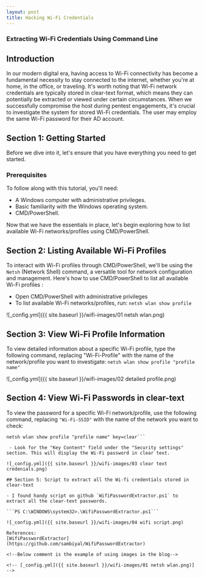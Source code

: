 ```yaml
---
layout: post
title: Hacking Wi-Fi Credentials
---
```


### Extracting Wi-Fi Credentials Using Command Line

## Introduction

In our modern digital era, having access to Wi-Fi connectivity has become a fundamental necessity to stay connected to the internet, whether you're at home, in the office, or traveling. It's worth noting that Wi-Fi network credentials are typically stored in clear-text format, which means they can potentially be extracted or viewed under certain circumstances. When we successfully compromise the host during pentest engagements, it's crucial to investigate the system for stored Wi-Fi credentials. The user may employ the same Wi-Fi password for their AD account.

## Section 1: Getting Started

Before we dive into it, let's ensure that you have everything you need to get started.

### Prerequisites

To follow along with this tutorial, you'll need:

- A Windows computer with administrative privileges.
- Basic familiarity with the Windows operating system.
- CMD/PowerShell.

Now that we have the essentials in place, let's begin exploring how to list available Wi-Fi networks/profiles using CMD/PowerShell.

## Section 2: Listing Available Wi-Fi Profiles

To interact with Wi-Fi profiles through CMD/PowerShell, we'll be using the `Netsh` (Network Shell) command, a versatile tool for network configuration and management. Here's how to use CMD/PowerShell to list all available Wi-Fi profiles :

- Open CMD/PowerShell with administrative privileges
- To list available Wi-Fi networks/profiles, run: ```netsh wlan show profile```

![_config.yml]({{ site.baseurl }}/wifi-images/01 netsh wlan.png)

## Section 3: View Wi-Fi Profile Information

To view detailed information about a specific Wi-Fi profile, type the following command, replacing "Wi-Fi-Profile" with the name of the network/profile you want to investigate:
```netsh wlan show profile "profile name" ```

![_config.yml]({{ site.baseurl }}/wifi-images/02 detailed profile.png)

## Section 4: View Wi-Fi Passwords in clear-text

To view the password for a specific Wi-Fi network/profile, use the following command, replacing `"Wi-Fi-SSID"` with the name of the network you want to check:
```
netsh wlan show profile "profile name" key=clear```

 - Look for the "Key Content" field under the "Security settings" section. This will display the Wi-Fi password in clear text.

![_config.yml]({{ site.baseurl }}/wifi-images/03 clear text credenials.png)

## Section 5: Script to extract all the Wi-fi credentials stored in clear-text

- I found handy script on github `WifiPasswordExtractor.ps1` to extract all the clear-text passwords.

```PS C:\WINDOWS\system32>.\WifiPasswordExtractor.ps1```

![_config.yml]({{ site.baseurl }}/wifi-images/04 wifi script.png)

References:
[WifiPasswordExtractor](https://github.com/sambiyal/WifiPasswordExtractor)

<!--Below comment is the example of using images in the blog-->

<!-- [_config.yml]({{ site.baseurl }}/wifi-images/01 netsh wlan.png)] -->

